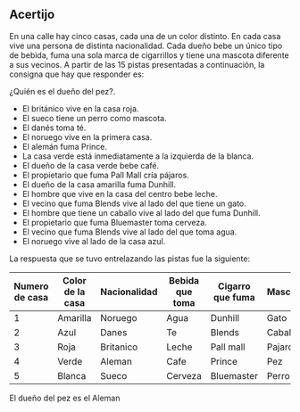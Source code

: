 ## Acertijo

En una calle hay cinco casas, cada una de un color distinto.
En cada casa vive una persona de distinta nacionalidad.
Cada dueño bebe un único tipo de bebida, fuma una sola marca de cigarrillos 
y tiene una mascota diferente a sus vecinos.
A partir de las 15 pistas presentadas a continuación, la consigna que hay que responder es:

¿Quién es el dueño del pez?.
 
- El británico vive en la casa roja.
- El sueco tiene un perro como mascota.
- El danés toma té.
- El noruego vive en la primera casa.
- El alemán fuma Prince.
- La casa verde está inmediatamente a la izquierda de la blanca.
- El dueño de la casa verde bebe café.
- El propietario que fuma Pall Mall cría pájaros.
- El dueño de la casa amarilla fuma Dunhill.
- El hombre que vive en la casa del centro bebe leche.
- El vecino que fuma Blends vive al lado del que tiene un gato.
- El hombre que tiene un caballo vive al lado del que fuma Dunhill.
- El propietario que fuma Bluemaster toma cerveza.
- El vecino que fuma Blends vive al lado del que toma agua.
- El noruego vive al lado de la casa azul.

La respuesta que se tuvo entrelazando las pistas fue la siguiente:

| Numero de casa | Color de la casa | Nacionalidad | Bebida que toma | Cigarro que fuma | Mascota       |
|----------------|------------------|--------------|-----------------|------------------|---------------|
| 1              | Amarilla         | Noruego      | Agua            | Dunhill          | Gato          |
| 2              | Azul             | Danes        | Te              | Blends           | Caballo       |
| 3              | Roja             | Britanico    | Leche           | Pall mall        | Pajaros       |
| 4              | Verde            | Aleman       | Cafe            | Prince           | Pez           |
| 5              | Blanca           | Sueco        | Cerveza         | Bluemaster       | Perro         |

El dueño del pez es el Aleman